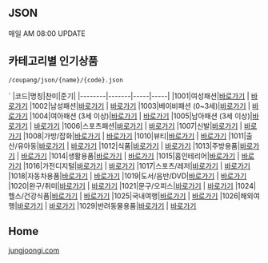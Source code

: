 ## JSON
매일 AM 08:00 UPDATE

## 카테고리별 인기상품
````
/coupang/json/{name}/{code}.json
````
`
|코드|명칭|찬미|준기|
|--------|-------|-----|-----|
|1001|여성패션|[바로가기](https://jungjoongi.com/coupang/json/chanmi/1001.json) | [바로가기](https://jungjoongi.com/coupang/json/joongi/1001.json)
|1002|남성패션|[바로가기](https://jungjoongi.com/coupang/json/chanmi/1002.json) | [바로가기](https://jungjoongi.com/coupang/json/joongi/1002.json)
|1003|베이비패션 (0~3세)|[바로가기](https://jungjoongi.com/coupang/json/chanmi/1003.json) | [바로가기](https://jungjoongi.com/coupang/json/joongi/1003.json)
|1004|여아패션 (3세 이상)|[바로가기](https://jungjoongi.com/coupang/json/chanmi/1004.json) | [바로가기](https://jungjoongi.com/coupang/json/joongi/1004.json)
|1005|남아패션 (3세 이상)|[바로가기](https://jungjoongi.com/coupang/json/chanmi/1005.json) | [바로가기](https://jungjoongi.com/coupang/json/joongi/1005.json)
|1006|스포츠패션|[바로가기](https://jungjoongi.com/coupang/json/chanmi/1006.json) | [바로가기](https://jungjoongi.com/coupang/json/joongi/1006.json)
|1007|신발|[바로가기](https://jungjoongi.com/coupang/json/chanmi/1007.json) | [바로가기](https://jungjoongi.com/coupang/json/joongi/1007.json)
|1008|가방/잡화|[바로가기](https://jungjoongi.com/coupang/json/chanmi/1008.json) | [바로가기](https://jungjoongi.com/coupang/json/joongi/1008.json)
|1010|뷰티|[바로가기](https://jungjoongi.com/coupang/json/chanmi/1010.json) | [바로가기](https://jungjoongi.com/coupang/json/joongi/1010.json)
|1011|출산/유아동|[바로가기](https://jungjoongi.com/coupang/json/chanmi/1011.json) | [바로가기](https://jungjoongi.com/coupang/json/joongi/1011.json)
|1012|식품|[바로가기](https://jungjoongi.com/coupang/json/chanmi/1012.json) | [바로가기](https://jungjoongi.com/coupang/json/joongi/1012.json)
|1013|주방용품|[바로가기](https://jungjoongi.com/coupang/json/chanmi/1013.json) | [바로가기](https://jungjoongi.com/coupang/json/joongi/1013.json)
|1014|생활용품|[바로가기](https://jungjoongi.com/coupang/json/chanmi/1014.json) | [바로가기](https://jungjoongi.com/coupang/json/joongi/1014.json)
|1015|홈인테리어|[바로가기](https://jungjoongi.com/coupang/json/chanmi/1015.json) | [바로가기](https://jungjoongi.com/coupang/json/joongi/1015.json)
|1016|가전디지털|[바로가기](https://jungjoongi.com/coupang/json/chanmi/1016.json) | [바로가기](https://jungjoongi.com/coupang/json/joongi/1016.json)
|1017|스포츠/레저|[바로가기](https://jungjoongi.com/coupang/json/chanmi/1017.json) | [바로가기](https://jungjoongi.com/coupang/json/joongi/1017.json)
|1018|자동차용품|[바로가기](https://jungjoongi.com/coupang/json/chanmi/1018.json) | [바로가기](https://jungjoongi.com/coupang/json/joongi/1018.json)
|1019|도서/음반/DVD|[바로가기](https://jungjoongi.com/coupang/json/chanmi/1019.json) | [바로가기](https://jungjoongi.com/coupang/json/joongi/1019.json)
|1020|완구/취미|[바로가기](https://jungjoongi.com/coupang/json/chanmi/1020.json) | [바로가기](https://jungjoongi.com/coupang/json/joongi/1020.json)
|1021|문구/오피스|[바로가기](https://jungjoongi.com/coupang/json/chanmi/1021.json) | [바로가기](https://jungjoongi.com/coupang/json/joongi/1021.json)
|1024|헬스/건강식품|[바로가기](https://jungjoongi.com/coupang/json/chanmi/1024.json) | [바로가기](https://jungjoongi.com/coupang/json/joongi/1024.json)
|1025|국내여행|[바로가기](https://jungjoongi.com/coupang/json/chanmi/1025.json) | [바로가기](https://jungjoongi.com/coupang/json/joongi/1025.json)
|1026|해외여행|[바로가기](https://jungjoongi.com/coupang/json/chanmi/1026.json) | [바로가기](https://jungjoongi.com/coupang/json/joongi/1026.json)
|1029|반려동물용품|[바로가기](https://jungjoongi.com/coupang/json/chanmi/1029.json) | [바로가기](https://jungjoongi.com/coupang/json/joongi/1029.json)




## Home
[jungjoongi.com](https://jungjoongi.com)